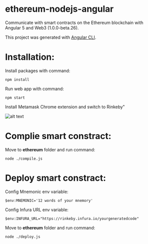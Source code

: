 # ethereum-nodejs-angular

Communicate with smart contracts on the Ethereum blockchain with Angular 5 and Web3 (1.0.0-beta.26).

This project was generated with [Angular CLI](https://github.com/angular/angular-cli).

# Installation:
Install packages with command:

`npm install`

Run web app with command:

`npm start`

Install Metamask Chrome extension and switch to Rinkeby"

![alt text](https://i.imgur.com/1KHovhC.gif)


# Complie smart constract: 

Move to **ethereum** folder and run command:

`node ./compile.js`

# Deploy smart constract:

Config Mnemonic env variable:

`$env:MNEMONIC='12 words of your mnemory'`

Config Infura URL env variable:

`$env:INFURA_URL="https://rinkeby.infura.io/yourgeneratedcode"`

Move to **ethereum** folder and run command:

`node ./deploy.js`


